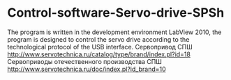 # Control-software-Servo-drive-SPSh
The program is written in the development environment LabView 2010, the program is designed to control the servo drive according to the technological protocol of the USB interface.
Сервопривод СПШ http://www.servotechnica.ru/catalog/type/brand/index.pl?id=18
Cервоприводы отечественного производства СПШ http://www.servotechnica.ru/doc/index.pl?id_brand=10
